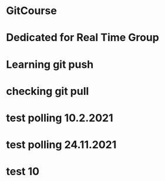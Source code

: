 # GitCourse
# Dedicated for Real Time Group
# Learning git push
# checking git pull
# test polling 10.2.2021
# test polling 24.11.2021    
# test 10
